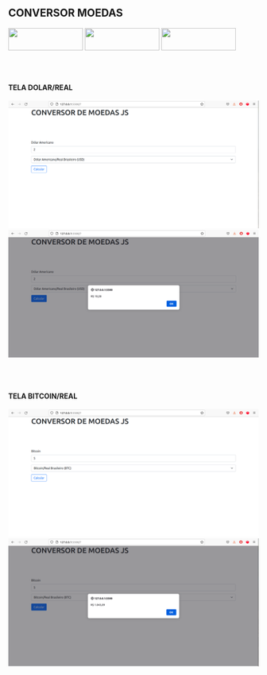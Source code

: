
<h2> CONVERSOR MOEDAS </h2>


<!-- <h3> Feito com carinho, usando as stacks abaixo. </h3> -->


<div style="display: inline_block">

<img align="center" height="45px" width="150px" src="https://cdn.jsdelivr.net/gh/devicons/devicon/icons/html5/html5-original.svg" />

<img align="center" height="45px" width="150px" src="https://cdn.jsdelivr.net/gh/devicons/devicon/icons/css3/css3-original.svg" />
  
<img align="center" height="45px" width="150px" src="https://cdn.jsdelivr.net/gh/devicons/devicon/icons/javascript/javascript-original.svg" />
    

 
</div>


##

<br>

<h4> TELA DOLAR/REAL </h4>

<img src="Captura de tela de 2022-02-19 00-32-34.png">

<br>

<img src="Captura de tela de 2022-02-19 00-32-54.png">

##

<br>


<h4> TELA  BITCOIN/REAL </h4>

<img src="Captura de tela de 2022-02-19 00-33-59.png">

<br>

<img src="Captura de tela de 2022-02-19 00-34-21.png">


